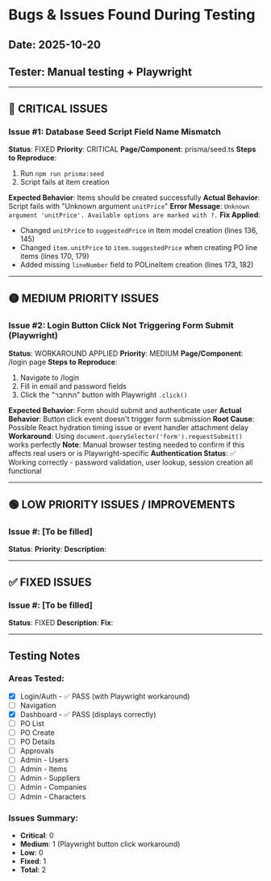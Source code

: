 # Bugs & Issues Found During Testing

## Date: 2025-10-20
## Tester: Manual testing + Playwright

---

## 🔴 CRITICAL ISSUES

### Issue #1: Database Seed Script Field Name Mismatch
**Status**: FIXED
**Priority**: CRITICAL
**Page/Component**: prisma/seed.ts
**Steps to Reproduce**:
1. Run `npm run prisma:seed`
2. Script fails at item creation

**Expected Behavior**: Items should be created successfully
**Actual Behavior**: Script fails with "Unknown argument `unitPrice`"
**Error Message**: `Unknown argument 'unitPrice'. Available options are marked with ?.`
**Fix Applied**:
- Changed `unitPrice` to `suggestedPrice` in Item model creation (lines 136, 145)
- Changed `item.unitPrice` to `item.suggestedPrice` when creating PO line items (lines 170, 179)
- Added missing `lineNumber` field to POLineItem creation (lines 173, 182)

---

## 🟡 MEDIUM PRIORITY ISSUES

### Issue #2: Login Button Click Not Triggering Form Submit (Playwright)
**Status**: WORKAROUND APPLIED
**Priority**: MEDIUM
**Page/Component**: /login page
**Steps to Reproduce**:
1. Navigate to /login
2. Fill in email and password fields
3. Click the "התחבר" button with Playwright `.click()`

**Expected Behavior**: Form should submit and authenticate user
**Actual Behavior**: Button click event doesn't trigger form submission
**Root Cause**: Possible React hydration timing issue or event handler attachment delay
**Workaround**: Using `document.querySelector('form').requestSubmit()` works perfectly
**Note**: Manual browser testing needed to confirm if this affects real users or is Playwright-specific
**Authentication Status**: ✅ Working correctly - password validation, user lookup, session creation all functional

---

## 🟢 LOW PRIORITY ISSUES / IMPROVEMENTS

### Issue #: [To be filled]
**Status**:
**Priority**:
**Description**:

---

## ✅ FIXED ISSUES

### Issue #: [To be filled]
**Status**: FIXED
**Description**:
**Fix**:

---

## Testing Notes

### Areas Tested:
- [x] Login/Auth - ✅ PASS (with Playwright workaround)
- [ ] Navigation
- [x] Dashboard - ✅ PASS (displays correctly)
- [ ] PO List
- [ ] PO Create
- [ ] PO Details
- [ ] Approvals
- [ ] Admin - Users
- [ ] Admin - Items
- [ ] Admin - Suppliers
- [ ] Admin - Companies
- [ ] Admin - Characters

### Issues Summary:
- **Critical**: 0
- **Medium**: 1 (Playwright button click workaround)
- **Low**: 0
- **Fixed**: 1
- **Total**: 2
